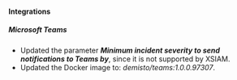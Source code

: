 
#### Integrations

##### Microsoft Teams

- Updated the parameter ***Minimum incident severity to send notifications to Teams by***, since it is not supported by XSIAM.
- Updated the Docker image to: *demisto/teams:1.0.0.97307*.

